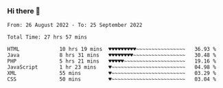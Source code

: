 ### Hi there 👋

<!--
**Sara-Pak/Sara-Pak** is a ✨ _special_ ✨ repository because its `README.md` (this file) appears on your GitHub profile.

Here are some ideas to get you started:

- 🔭 I’m currently working on ...
- 🌱 I’m currently learning ...
- 👯 I’m looking to collaborate on ...
- 🤔 I’m looking for help with ...
- 💬 Ask me about ...
- 📫 How to reach me: ...
- 😄 Pronouns: ...
- ⚡ Fun fact: ...
-->

<!--START_SECTION:waka-->

```text
From: 26 August 2022 - To: 25 September 2022

Total Time: 27 hrs 57 mins

HTML             10 hrs 19 mins  ♥♥♥♥♥♥♥♥♥~~~~~~~~~~~~~~~~   36.93 %
Java             8 hrs 31 mins   ♥♥♥♥♥♥♥♥~~~~~~~~~~~~~~~~~   30.48 %
PHP              5 hrs 21 mins   ♥♥♥♥♥~~~~~~~~~~~~~~~~~~~~   19.16 %
JavaScript       1 hr 23 mins    ♥~~~~~~~~~~~~~~~~~~~~~~~~   04.98 %
XML              55 mins         ♥~~~~~~~~~~~~~~~~~~~~~~~~   03.29 %
CSS              50 mins         ♥~~~~~~~~~~~~~~~~~~~~~~~~   03.04 %
```

<!--END_SECTION:waka-->
